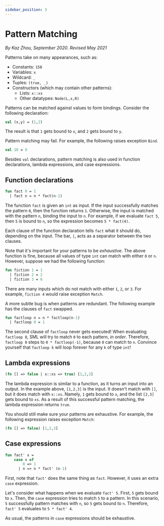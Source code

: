 ```yaml
---
sidebar_position: 3
---
```


# Pattern Matching

_By Kaz Zhou, September 2020_. _Revised May 2021_

Patterns take on many appearances, such as:

- Constants: `150`
- Variables: `x`
- Wildcard: `_`
- Tuples: `(true, _)`
- Constructors (which may contain other patterns):
  - Lists: `x::xs`
  - Other datatypes: `Node(L,x,R)`

Patterns can be matched against values to form bindings. Consider the following declaration:

```sml
val (x,y) = (1,2)
```

The result is that `1` gets bound to `x`, and `2` gets bound to `y`.

Pattern matching may fail. For example, the following raises exception `Bind`.

```sml
val 10 = 9
```

Besides `val` declarations, pattern matching is also used in function declarations, lambda expressions, and case expressions.

## Function declarations

```sml
fun fact 0 = 1
  | fact n = n * fact(n-1)
```

The function `fact` is given an `int` as input. If the input successfully matches the pattern `0`, then the function returns `1`. Otherwise, the input is matched with the pattern `n`, binding the input to `n`. For example, if we evaluate `fact 5`, then `5` is bound to `n`, so the expression becomes `5 * fact(4)`.

Each clause of the function declaration tells `fact` what it should do, depending on the input. The bar, `|`, acts as a separator between the two clauses.

Note that it's important for your patterns to be _exhaustive_. The above function is fine, because all values of type `int` can match with either `0` or `n`. However, suppose we had the following function:

```sml
fun fiction 1 = 1
  | fiction 2 = 2
  | fiction 3 = 6
```

There are many inputs which do not match with either `1`, `2`, or `3`. For example, `fiction 4` would raise exception `Match`.

A more subtle bug is when patterns are redundant. The following example has the clauses of `fact` swapped.

```sml
fun factloop n = n * factloop(n-1)
  | factloop 0 = 1
```

The second clause of `factloop` never gets executed! When evaluating `factloop 0`, SML will try to match `0` to each pattern, _in order_. Therefore, `factloop 0` steps to `0 * factloop(-1)`, because `0` can match to `n`. Convince yourself that `factloop k` will loop forever for any `k` of type `int`!

## Lambda expressions

```sml
(fn [] => false | x::xs => true) [1,2,3]
```

The lambda expression is similar to a function, as it turns an input into an output. In the example above, `[1,2,3]` is the input. It doesn't match with `[]`, but it does match with `x::xs`. Namely, `1` gets bound to `x`, and the list `[2,3]` gets bound to `xs`. As a result of this successful pattern matching, the lambda expression returns `true`.

You should still make sure your patterns are exhaustive. For example, the following expression raises exception `Match`:

```sml
(fn [] => false) [1,2,3]
```

## Case expressions

```sml
fun fact' x =
    case x of
        0 => 1
      | n => n * fact' (n-1)
```

First, note that `fact'` does the same thing as `fact`. However, it uses an extra `case` expression.

Let's consider what happens when we evaluate `fact' 5`. First, `5` gets bound to `x`. Then, the `case` expression tries to match `5` to a pattern. In this scenario, `5` successfully pattern matches with `n`, so `5` gets bound to `n`. Therefore, `fact' 5` evaluates to `5 * fact' 4`.

As usual, the patterns in `case` expressions should be exhaustive.
